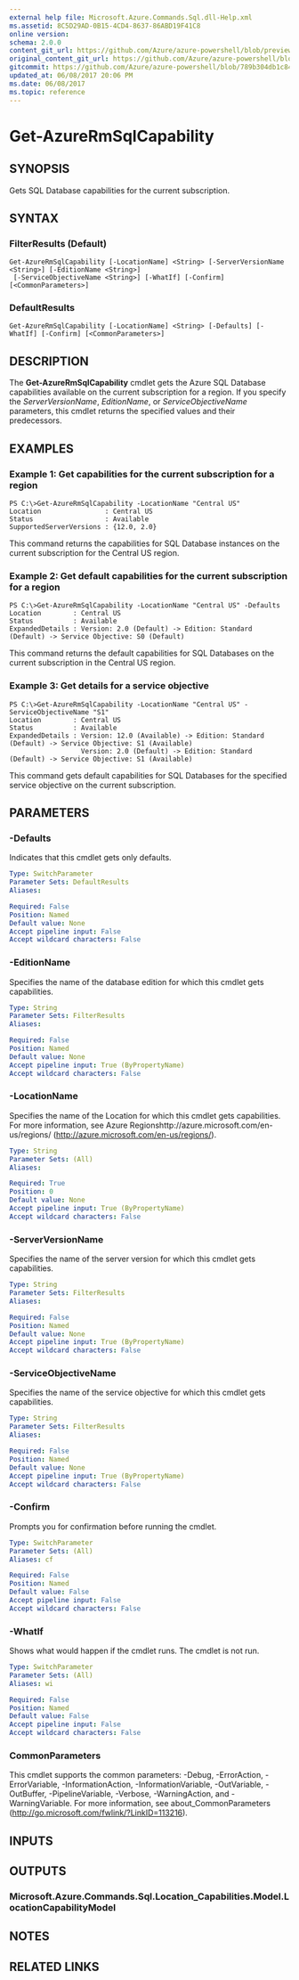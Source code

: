 ```yaml
---
external help file: Microsoft.Azure.Commands.Sql.dll-Help.xml
ms.assetid: 8C5D29AD-0B15-4CD4-8637-86ABD19F41C8
online version:
schema: 2.0.0
content_git_url: https://github.com/Azure/azure-powershell/blob/preview/src/ResourceManager/Sql/Commands.Sql/help/Get-AzureRmSqlCapability.md
original_content_git_url: https://github.com/Azure/azure-powershell/blob/preview/src/ResourceManager/Sql/Commands.Sql/help/Get-AzureRmSqlCapability.md
gitcommit: https://github.com/Azure/azure-powershell/blob/789b304db1c84d59b885eb471c060e6922de2b2b
updated_at: 06/08/2017 20:06 PM
ms.date: 06/08/2017
ms.topic: reference
---
```


# Get-AzureRmSqlCapability

## SYNOPSIS
Gets SQL Database capabilities for the current subscription.

## SYNTAX

### FilterResults (Default)
```
Get-AzureRmSqlCapability [-LocationName] <String> [-ServerVersionName <String>] [-EditionName <String>]
 [-ServiceObjectiveName <String>] [-WhatIf] [-Confirm] [<CommonParameters>]
```

### DefaultResults
```
Get-AzureRmSqlCapability [-LocationName] <String> [-Defaults] [-WhatIf] [-Confirm] [<CommonParameters>]
```

## DESCRIPTION
The **Get-AzureRmSqlCapability** cmdlet gets the Azure SQL Database capabilities available on the current subscription for a region.
If you specify the *ServerVersionName*, *EditionName*, or *ServiceObjectiveName* parameters, this cmdlet returns the specified values and their predecessors.

## EXAMPLES

### Example 1: Get capabilities for the current subscription for a region
```
PS C:\>Get-AzureRmSqlCapability -LocationName "Central US"
Location                : Central US
Status                  : Available
SupportedServerVersions : {12.0, 2.0}
```

This command returns the capabilities for SQL Database instances on the current subscription for the Central US region.

### Example 2: Get default capabilities for the current subscription for a region
```
PS C:\>Get-AzureRmSqlCapability -LocationName "Central US" -Defaults
Location        : Central US
Status          : Available
ExpandedDetails : Version: 2.0 (Default) -> Edition: Standard (Default) -> Service Objective: S0 (Default)
```

This command returns the default capabilities for SQL Databases on the current subscription in the Central US region.

### Example 3: Get details for a service objective
```
PS C:\>Get-AzureRmSqlCapability -LocationName "Central US" -ServiceObjectiveName "S1"
Location        : Central US
Status          : Available
ExpandedDetails : Version: 12.0 (Available) -> Edition: Standard (Default) -> Service Objective: S1 (Available) 
                  Version: 2.0 (Default) -> Edition: Standard (Default) -> Service Objective: S1 (Available)
```

This command gets default capabilities for SQL Databases for the specified service objective on the current subscription.

## PARAMETERS

### -Defaults
Indicates that this cmdlet gets only defaults.

```yaml
Type: SwitchParameter
Parameter Sets: DefaultResults
Aliases: 

Required: False
Position: Named
Default value: None
Accept pipeline input: False
Accept wildcard characters: False
```

### -EditionName
Specifies the name of the database edition for which this cmdlet gets capabilities.

```yaml
Type: String
Parameter Sets: FilterResults
Aliases: 

Required: False
Position: Named
Default value: None
Accept pipeline input: True (ByPropertyName)
Accept wildcard characters: False
```

### -LocationName
Specifies the name of the Location for which this cmdlet gets capabilities.
For more information, see Azure Regionshttp://azure.microsoft.com/en-us/regions/ (http://azure.microsoft.com/en-us/regions/).

```yaml
Type: String
Parameter Sets: (All)
Aliases: 

Required: True
Position: 0
Default value: None
Accept pipeline input: True (ByPropertyName)
Accept wildcard characters: False
```

### -ServerVersionName
Specifies the name of the server version for which this cmdlet gets capabilities.

```yaml
Type: String
Parameter Sets: FilterResults
Aliases: 

Required: False
Position: Named
Default value: None
Accept pipeline input: True (ByPropertyName)
Accept wildcard characters: False
```

### -ServiceObjectiveName
Specifies the name of the service objective for which this cmdlet gets capabilities.

```yaml
Type: String
Parameter Sets: FilterResults
Aliases: 

Required: False
Position: Named
Default value: None
Accept pipeline input: True (ByPropertyName)
Accept wildcard characters: False
```

### -Confirm
Prompts you for confirmation before running the cmdlet.

```yaml
Type: SwitchParameter
Parameter Sets: (All)
Aliases: cf

Required: False
Position: Named
Default value: False
Accept pipeline input: False
Accept wildcard characters: False
```

### -WhatIf
Shows what would happen if the cmdlet runs.
The cmdlet is not run.

```yaml
Type: SwitchParameter
Parameter Sets: (All)
Aliases: wi

Required: False
Position: Named
Default value: False
Accept pipeline input: False
Accept wildcard characters: False
```

### CommonParameters
This cmdlet supports the common parameters: -Debug, -ErrorAction, -ErrorVariable, -InformationAction, -InformationVariable, -OutVariable, -OutBuffer, -PipelineVariable, -Verbose, -WarningAction, and -WarningVariable. For more information, see about_CommonParameters (http://go.microsoft.com/fwlink/?LinkID=113216).

## INPUTS

## OUTPUTS

### Microsoft.Azure.Commands.Sql.Location_Capabilities.Model.LocationCapabilityModel

## NOTES

## RELATED LINKS



